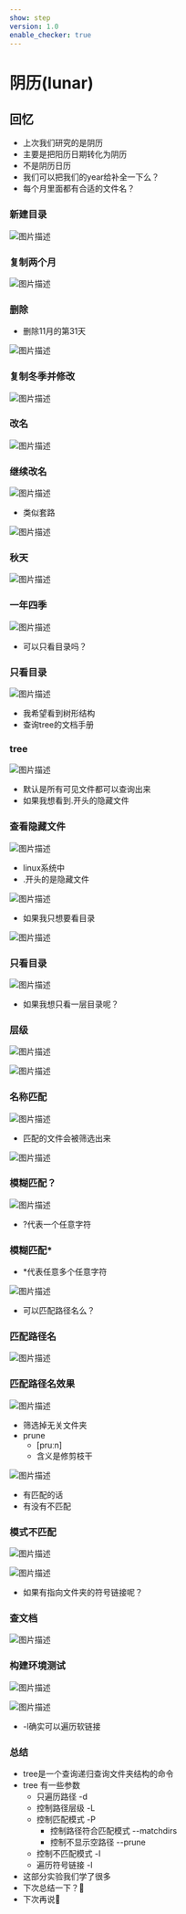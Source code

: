 ```yaml
---
show: step
version: 1.0
enable_checker: true
---
```


# 阴历(lunar)

## 回忆

- 上次我们研究的是阴历
- 主要是把阳历日期转化为阴历
- 不是阴历日历
- 我们可以把我们的year给补全一下么？
- 每个月里面都有合适的文件名？

### 新建目录

![图片描述](https://doc.shiyanlou.com/courses/uid1190679-20220915-1663231936513)

### 复制两个月

![图片描述](https://doc.shiyanlou.com/courses/uid1190679-20220915-1663232002832)

### 删除

- 删除11月的第31天

![图片描述](https://doc.shiyanlou.com/courses/uid1190679-20220915-1663232066572)

### 复制冬季并修改

![图片描述](https://doc.shiyanlou.com/courses/uid1190679-20220915-1663232167893)

### 改名

![图片描述](https://doc.shiyanlou.com/courses/uid1190679-20220915-1663232306830)

### 继续改名

![图片描述](https://doc.shiyanlou.com/courses/uid1190679-20220915-1663232457449)

- 类似套路

![图片描述](https://doc.shiyanlou.com/courses/uid1190679-20220915-1663232472473)

### 秋天

![图片描述](https://doc.shiyanlou.com/courses/uid1190679-20220915-1663232809788)

### 一年四季

![图片描述](https://doc.shiyanlou.com/courses/uid1190679-20220915-1663232893984)

- 可以只看目录吗？

### 只看目录

![图片描述](https://doc.shiyanlou.com/courses/uid1190679-20220915-1663232931150)

- 我希望看到树形结构
- 查询tree的文档手册

### tree

![图片描述](https://doc.shiyanlou.com/courses/uid1190679-20220915-1663233064538)

- 默认是所有可见文件都可以查询出来
- 如果我想看到.开头的隐藏文件

### 查看隐藏文件

![图片描述](https://doc.shiyanlou.com/courses/uid1190679-20220915-1663233198251)

- linux系统中
- .开头的是隐藏文件

![图片描述](https://doc.shiyanlou.com/courses/uid1190679-20220915-1663233343160)

- 如果我只想要看目录

![图片描述](https://doc.shiyanlou.com/courses/uid1190679-20220915-1663233142941)

### 只看目录

![图片描述](https://doc.shiyanlou.com/courses/uid1190679-20220915-1663233392806)

- 如果我想只看一层目录呢？

### 层级

![图片描述](https://doc.shiyanlou.com/courses/uid1190679-20220915-1663233542854)

![图片描述](https://doc.shiyanlou.com/courses/uid1190679-20220915-1663233533625)

### 名称匹配

![图片描述](https://doc.shiyanlou.com/courses/uid1190679-20220915-1663233653603)

- 匹配的文件会被筛选出来

![图片描述](https://doc.shiyanlou.com/courses/uid1190679-20220915-1663233660950)

### 模糊匹配？

![图片描述](https://doc.shiyanlou.com/courses/uid1190679-20220915-1663234167899)

- ?代表一个任意字符

### 模糊匹配*

- *代表任意多个任意字符

![图片描述](https://doc.shiyanlou.com/courses/uid1190679-20220915-1663234251386)

- 可以匹配路径名么？

### 匹配路径名

![图片描述](https://doc.shiyanlou.com/courses/uid1190679-20220915-1663234555174)

### 匹配路径名效果

![图片描述](https://doc.shiyanlou.com/courses/uid1190679-20220915-1663234699633)

- 筛选掉无关文件夹
- prune
	-  [pruːn]
	- 含义是修剪枝干

![图片描述](https://doc.shiyanlou.com/courses/uid1190679-20220915-1663234718457)

- 有匹配的话
- 有没有不匹配

### 模式不匹配

![图片描述](https://doc.shiyanlou.com/courses/uid1190679-20220915-1663234335337)

![图片描述](https://doc.shiyanlou.com/courses/uid1190679-20220915-1663234450463)

- 如果有指向文件夹的符号链接呢？

### 查文档

![图片描述](https://doc.shiyanlou.com/courses/uid1190679-20220915-1663235356718)

### 构建环境测试

![图片描述](https://doc.shiyanlou.com/courses/uid1190679-20220915-1663235392929)

![图片描述](https://doc.shiyanlou.com/courses/uid1190679-20220915-1663235379597)

- -l确实可以遍历软链接

### 总结 

- tree是一个查询递归查询文件夹结构的命令
- tree 有一些参数
	- 只遍历路径 -d
	- 控制路径层级 -L
	- 控制匹配模式 -P
		- 控制路径符合匹配模式 --matchdirs
		- 控制不显示空路径 --prune
	- 控制不匹配模式 -I
	- 遍历符号链接 -l
- 这部分实验我们学了很多
- 下次总结一下？🤔
- 下次再说👋
